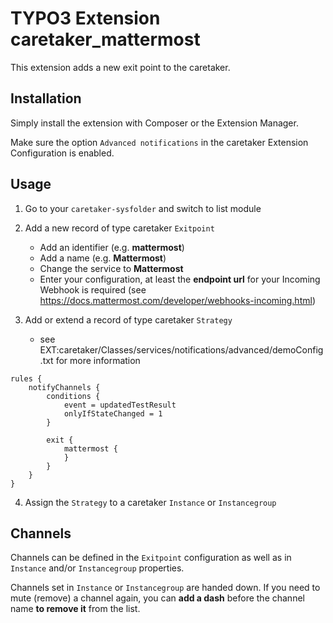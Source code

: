 # TYPO3 Extension caretaker_mattermost

This extension adds a new exit point to the caretaker.

## Installation

Simply install the extension with Composer or the Extension Manager.

Make sure the option `Advanced notifications` in the caretaker Extension Configuration is enabled.

## Usage

1. Go to your `caretaker-sysfolder` and switch to list module

2. Add a new record of type caretaker `Exitpoint`
    - Add an identifier (e.g. **mattermost**)
    - Add a name (e.g. **Mattermost**)
    - Change the service to **Mattermost**
    - Enter your configuration, at least the **endpoint url** for your Incoming Webhook is required (see 
      https://docs.mattermost.com/developer/webhooks-incoming.html)

3. Add or extend a record of type caretaker `Strategy`
    - see EXT:caretaker/Classes/services/notifications/advanced/demoConfig.txt for more information
```
rules {
    notifyChannels {
        conditions {
            event = updatedTestResult
            onlyIfStateChanged = 1
        }

        exit {
            mattermost {
            }
        }
    }
}
```

4. Assign the `Strategy` to a caretaker `Instance` or `Instancegroup`

## Channels

Channels can be defined in the `Exitpoint` configuration as well as in `Instance` and/or `Instancegroup` properties.

Channels set in `Instance` or `Instancegroup` are handed down. If you need to mute (remove) a channel again, 
you can **add a dash** before the channel name **to remove it** from the list. 
